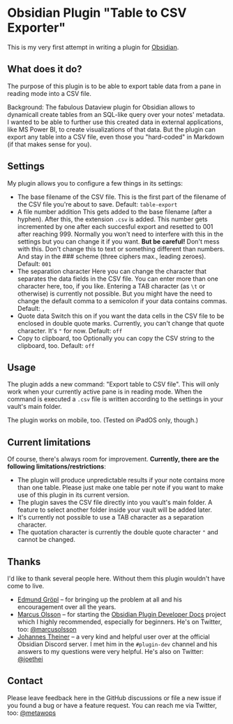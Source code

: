 # Obsidian Plugin "Table to CSV Exporter"

This is my very first attempt in writing a plugin for [Obsidian](https://obsidian.md).

## What does it do?

The purpose of this plugin is to be able to export table data from a pane in reading mode into a CSV file.

Background: The fabulous Dataview plugin for Obsidian allows to dynamicall create tables from an SQL-like query over your notes' metadata.
I wanted to be able to further use this created data in external applications, like MS Power BI, to create visualizations of that data.
But the plugin can export any table into a CSV file, even those you "hard-coded" in Markdown (if that makes sense for you).

## Settings

My plugin allows you to configure a few things in its settings:

* The base filename of the CSV file.
   This is the first part of the filename of the CSV file you're about to save.
   Default: `table-export`
* A file number addition
   This gets added to the base filename (after a hyphen). After this, the extension `.csv` is added.
   This number gets incremented by one after each succesful export and resetted to 001 after reaching 999.
   Normally you won't need to interfere with this in the settings but you can change it if you want. 
   **But be careful!** Don't mess with this. Don't change this to text or something different than numbers. And stay in the ### scheme (three ciphers max., leading zeroes).
   Default: `001`
* The separation character
   Here you can change the character that separates the data fields in the CSV file. You can enter more than one character here, too, if you like. Entering a TAB character (as `\t` or otherwise) is currently not possible. But you might have the need to change the default comma to a semicolon if your data contains commas.
   Default: `,`
* Quote data
   Switch this on if you want the data cells in the CSV file to be enclosed in double quote marks. Currently, you can't change that quote character. It's `"` for now.
   Default: `off`
* Copy to clipboard, too
   Optionally you can copy the CSV string to the clipboard, too.
   Default: `off`

## Usage

The plugin adds a new command: "Export table to CSV file". This will only work when your currently active pane is in reading mode. When the command is executed a `.csv` file is written according to the settings in your vault's main folder.

The plugin works on mobile, too. (Tested on iPadOS only, though.)

## Current limitations

Of course, there's always room for improvement. **Currently, there are the following limitations/restrictions**:

* The plugin will produce unpredictable results if your note contains more than one table. Please just make one table per note if you want to make use of this plugin in its current version.
* The plugin saves the CSV file directly into you vault's main folder. A feature to select another folder inside your vault will be added later.
* It's currently not possible to use a TAB character as a separation character.
* The quotation character is currently the double quote character `"` and cannot be changed.

## Thanks

I'd like to thank several people here. Without them this plugin wouldn't have come to live.

* [Edmund Gröpl](https://twitter.com/groepl) – for bringing up the problem at all and his encouragement over all the years.
* [Marcus Olsson](https://github.com/marcusolsson) – for starting the [Obsidian Plugin Developer Docs](https://marcus.se.net/obsidian-plugin-docs/) project which I highly recommended, especially for beginners. He's on Twitter, too: [@marcusolsson](https://twitter.com/marcusolsson)
* [Johannes Theiner](https://github.com/joethei) – a very kind and helpful user over at the official Obsidian Discord server. I met him in the `#plugin-dev` channel and his answers to my questions were very helpful. He's also on Twitter: [@joethei](https://twitter.com/joethei)

## Contact

Please leave feedback here in the GitHub discussions or file a new issue if you found a bug or have a feature request.
You can reach me via Twitter, too: [@metawops](https://twitter.com/metawops)
